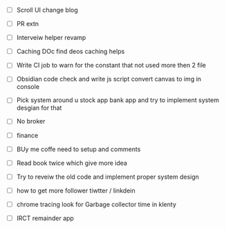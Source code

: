 - [ ] Scroll UI change blog
- [ ] PR extn
- [ ] Interveiw helper revamp
- [ ] Caching DOc find deos caching helps
- [ ] Write CI job to warn for the constant that not used more then 2 file
- [ ] Obsidian code check and write js script convert canvas to img in console
- [ ] Pick system around u stock app bank app and try to implement system desgian for that
- [ ] No broker
- [ ] finance
- [ ] BUy me coffe need to setup and comments
- [ ] Read book twice which give more idea
- [ ] Try to reveiw the old code and implement proper system design
- [ ]  how to get more follower tiwtter / linkdein
- [ ] chrome tracing look for Garbage collector time in klenty
- [ ] IRCT remainder app

